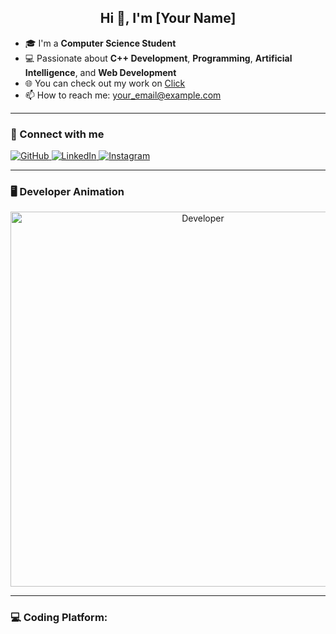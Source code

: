 <h2 align="center">Hi 👋, I'm [Your Name]</h2>

- 🎓 I'm a **Computer Science Student**
- 💻 Passionate about **C++ Development**, **Programming**, **Artificial Intelligence**, and **Web Development**
- 🌐 You can check out my work on [Click](#)
- 📫 How to reach me: [your_email@example.com](mailto:your_email@example.com)

---

### 🔗 Connect with me

<p align="left">
  <a href="https://github.com/yourusername" target="_blank">
    <img src="https://img.shields.io/badge/GitHub-181717?style=for-the-badge&logo=github&logoColor=white" alt="GitHub"/>
  </a>
  <a href="https://www.linkedin.com/in/yourusername" target="_blank">
    <img src="https://img.shields.io/badge/LinkedIn-0077B5?style=for-the-badge&logo=linkedin&logoColor=white" alt="LinkedIn"/>
  </a>
  <a href="https://instagram.com/yourusername" target="_blank">
    <img src="https://img.shields.io/badge/Instagram-E4405F?style=for-the-badge&logo=instagram&logoColor=white" alt="Instagram"/>
  </a>
</p>

---

### 🖥️ Developer Animation

<p align="center">
  <img src="https://cdni.iconscout.com/illustration/premium/thumb/programmer-4560999-3791163.png" alt="Developer" width="600"/>
</p>

---

### 💻 Coding Platform:
<!-- Add platforms like LeetCode, HackerRank, etc., with logos -->
